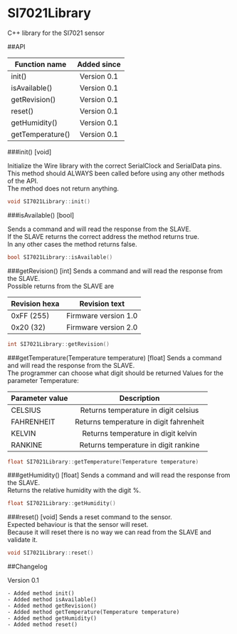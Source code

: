 # SI7021Library
C++ library for the SI7021 sensor



##API

| Function name    | Added since   | 
| -------------    |:-------------:| 
| init()           | Version 0.1   |
| isAvailable()    | Version 0.1   |
| getRevision()    | Version 0.1   |
| reset()          | Version 0.1   |
| getHumidity()    | Version 0.1   |
| getTemperature() | Version 0.1   |


###init() [void]

Initialize the Wire library with the correct SerialClock and SerialData pins.  
This method should ALWAYS been called before using any other methods of the API. <br />
The method does not return anything.

```C++
void SI7021Library::init()
```

###isAvailable() [bool]

Sends a command and will read the response from the SLAVE. <br />
If the SLAVE returns the correct address the method returns true. <br />
In any other cases the method returns false.

```C++
bool SI7021Library::isAvailable()
```

###getRevision() [int]
Sends a command and will read the response from the SLAVE. <br />
Possible returns from the SLAVE are <br />

| Revision hexa    | Revision text         | 
| -------------    |:---------------------:| 
| 0xFF (255)       | Firmware version 1.0  |
| 0x20 (32)        | Firmware version 2.0  |

```C++
int SI7021Library::getRevision()
```

###getTemperature(Temperature temperature) [float]
Sends a command and will read the response from the SLAVE. <br />
The programmer can choose what digit should be returned
Values for the parameter Temperature:

| Parameter value    | Description   | 
| -------------    |:-------------:| 
| CELSIUS          | Returns temperature in digit celsius   |
| FAHRENHEIT       | Returns temperature in digit fahrenheit   |
| KELVIN           | Returns temperature in digit kelvin   |
| RANKINE          | Returns temperature in digit rankine   |

```C++
float SI7021Library::getTemperature(Temperature temperature)
```

###getHumidity() [float]
Sends a command and will read the response from the SLAVE. <br />
Returns the relative humidity with the digit %.

```C++
float SI7021Library::getHumidity()
```

###reset() [void]
Sends a reset command to the sensor. <br />
Expected behaviour is that the sensor will reset. <br />
Because it will reset there is no way we can read from the SLAVE and validate it. 

```C++
void SI7021Library::reset()
```

##Changelog

Version 0.1
```
- Added method init()
- Added method isAvailable()
- Added method getRevision()
- Added method getTemperature(Temperature temperature)
- Added method getHumidity()
- Added method reset()
```
